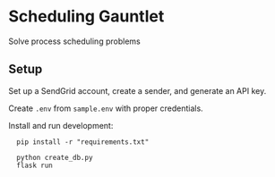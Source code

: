 # Scheduling Gauntlet

Solve process scheduling problems

## Setup

Set up a SendGrid account, create a sender, and generate an API key.

Create `.env` from `sample.env` with proper credentials.

Install and run development:

      pip install -r "requirements.txt"

      python create_db.py
      flask run